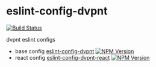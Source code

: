 # eslint-config-dvpnt
[![Build Status](https://api.travis-ci.org/dvpnt/eslint-config-dvpnt.svg)](https://travis-ci.org/dvpnt/eslint-config-dvpnt)

dvpnt eslint configs

+ base config [eslint-config-dvpnt](https://github.com/dvpnt/eslint-config-dvpnt/blob/master/packages/eslint-config-dvpnt) [![NPM Version](https://img.shields.io/npm/v/eslint-config-dvpnt.svg)](https://www.npmjs.com/package/eslint-config-dvpnt)
+ react config [eslint-config-dvpnt-react](https://github.com/dvpnt/eslint-config-dvpnt/blob/master/packages/eslint-config-dvpnt-react) [![NPM Version](https://img.shields.io/npm/v/eslint-config-dvpnt-react.svg)](https://www.npmjs.com/package/eslint-config-dvpnt-react)